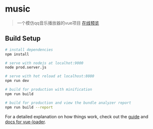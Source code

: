 # music

> 一个模仿qq音乐播放器的vue项目
>[在线预览](http://test.noods.cn) 

## Build Setup

``` bash
# install dependencies
npm install

# serve with nodejs at localhot:9000
node prod.server.js

# serve with hot reload at localhost:8080
npm run dev

# build for production with minification
npm run build

# build for production and view the bundle analyzer report
npm run build --report
```

For a detailed explanation on how things work, check out the [guide](http://vuejs-templates.github.io/webpack/) and [docs for vue-loader](http://vuejs.github.io/vue-loader).
